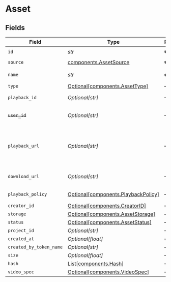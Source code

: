 # Asset


## Fields

| Field                                                                                                                                                                                                                                                                                    | Type                                                                                                                                                                                                                                                                                     | Required                                                                                                                                                                                                                                                                                 | Description                                                                                                                                                                                                                                                                              | Example                                                                                                                                                                                                                                                                                  |
| ---------------------------------------------------------------------------------------------------------------------------------------------------------------------------------------------------------------------------------------------------------------------------------------- | ---------------------------------------------------------------------------------------------------------------------------------------------------------------------------------------------------------------------------------------------------------------------------------------- | ---------------------------------------------------------------------------------------------------------------------------------------------------------------------------------------------------------------------------------------------------------------------------------------- | ---------------------------------------------------------------------------------------------------------------------------------------------------------------------------------------------------------------------------------------------------------------------------------------- | ---------------------------------------------------------------------------------------------------------------------------------------------------------------------------------------------------------------------------------------------------------------------------------------- |
| `id`                                                                                                                                                                                                                                                                                     | *str*                                                                                                                                                                                                                                                                                    | :heavy_check_mark:                                                                                                                                                                                                                                                                       | N/A                                                                                                                                                                                                                                                                                      | 09F8B46C-61A0-4254-9875-F71F4C605BC7                                                                                                                                                                                                                                                     |
| `source`                                                                                                                                                                                                                                                                                 | [components.AssetSource](../../models/components/assetsource.md)                                                                                                                                                                                                                         | :heavy_check_mark:                                                                                                                                                                                                                                                                       | N/A                                                                                                                                                                                                                                                                                      |                                                                                                                                                                                                                                                                                          |
| `name`                                                                                                                                                                                                                                                                                   | *str*                                                                                                                                                                                                                                                                                    | :heavy_check_mark:                                                                                                                                                                                                                                                                       | The name of the asset. This is not necessarily the filename - it can be a custom name or title.<br/>                                                                                                                                                                                     | filename.mp4                                                                                                                                                                                                                                                                             |
| `type`                                                                                                                                                                                                                                                                                   | [Optional[components.AssetType]](../../models/components/assettype.md)                                                                                                                                                                                                                   | :heavy_minus_sign:                                                                                                                                                                                                                                                                       | Type of the asset.                                                                                                                                                                                                                                                                       | video                                                                                                                                                                                                                                                                                    |
| `playback_id`                                                                                                                                                                                                                                                                            | *Optional[str]*                                                                                                                                                                                                                                                                          | :heavy_minus_sign:                                                                                                                                                                                                                                                                       | The playback ID to use with the Playback Info endpoint to retrieve playback URLs.                                                                                                                                                                                                        | eaw4nk06ts2d0mzb                                                                                                                                                                                                                                                                         |
| ~~`user_id`~~                                                                                                                                                                                                                                                                            | *Optional[str]*                                                                                                                                                                                                                                                                          | :heavy_minus_sign:                                                                                                                                                                                                                                                                       | : warning: ** DEPRECATED **: This will be removed in a future release, please migrate away from it as soon as possible.                                                                                                                                                                  | 66E2161C-7670-4D05-B71D-DA2D6979556F                                                                                                                                                                                                                                                     |
| `playback_url`                                                                                                                                                                                                                                                                           | *Optional[str]*                                                                                                                                                                                                                                                                          | :heavy_minus_sign:                                                                                                                                                                                                                                                                       | URL for HLS playback. **It is recommended to not use this URL**, and instead use playback IDs with the Playback Info endpoint to retrieve the playback URLs - this URL format is subject to change (e.g. https://livepeercdn.com/asset/ea03f37e-f861-4cdd-b495-0e60b6d753ad/index.m3u8). | https://livepeercdn.com/asset/ea03f37e-f861-4cdd-b495-0e60b6d753ad/index.m3u8                                                                                                                                                                                                            |
| `download_url`                                                                                                                                                                                                                                                                           | *Optional[str]*                                                                                                                                                                                                                                                                          | :heavy_minus_sign:                                                                                                                                                                                                                                                                       | The URL to directly download the asset, e.g. `https://livepeercdn.com/asset/eawrrk06ts2d0mzb/video`. It is not recommended to use this for playback.                                                                                                                                     | https://livepeercdn.com/asset/eaw4nk06ts2d0mzb/video                                                                                                                                                                                                                                     |
| `playback_policy`                                                                                                                                                                                                                                                                        | [Optional[components.PlaybackPolicy]](../../models/components/playbackpolicy.md)                                                                                                                                                                                                         | :heavy_minus_sign:                                                                                                                                                                                                                                                                       | Whether the playback policy for a asset or stream is public or signed                                                                                                                                                                                                                    |                                                                                                                                                                                                                                                                                          |
| `creator_id`                                                                                                                                                                                                                                                                             | [Optional[components.CreatorID]](../../models/components/creatorid.md)                                                                                                                                                                                                                   | :heavy_minus_sign:                                                                                                                                                                                                                                                                       | N/A                                                                                                                                                                                                                                                                                      |                                                                                                                                                                                                                                                                                          |
| `storage`                                                                                                                                                                                                                                                                                | [Optional[components.AssetStorage]](../../models/components/assetstorage.md)                                                                                                                                                                                                             | :heavy_minus_sign:                                                                                                                                                                                                                                                                       | N/A                                                                                                                                                                                                                                                                                      |                                                                                                                                                                                                                                                                                          |
| `status`                                                                                                                                                                                                                                                                                 | [Optional[components.AssetStatus]](../../models/components/assetstatus.md)                                                                                                                                                                                                               | :heavy_minus_sign:                                                                                                                                                                                                                                                                       | Status of the asset                                                                                                                                                                                                                                                                      |                                                                                                                                                                                                                                                                                          |
| `project_id`                                                                                                                                                                                                                                                                             | *Optional[str]*                                                                                                                                                                                                                                                                          | :heavy_minus_sign:                                                                                                                                                                                                                                                                       | The ID of the project                                                                                                                                                                                                                                                                    | aac12556-4d65-4d34-9fb6-d1f0985eb0a9                                                                                                                                                                                                                                                     |
| `created_at`                                                                                                                                                                                                                                                                             | *Optional[float]*                                                                                                                                                                                                                                                                        | :heavy_minus_sign:                                                                                                                                                                                                                                                                       | Timestamp (in milliseconds) at which asset was created                                                                                                                                                                                                                                   | 1587667174725                                                                                                                                                                                                                                                                            |
| `created_by_token_name`                                                                                                                                                                                                                                                                  | *Optional[str]*                                                                                                                                                                                                                                                                          | :heavy_minus_sign:                                                                                                                                                                                                                                                                       | Name of the token used to create this object                                                                                                                                                                                                                                             |                                                                                                                                                                                                                                                                                          |
| `size`                                                                                                                                                                                                                                                                                   | *Optional[float]*                                                                                                                                                                                                                                                                        | :heavy_minus_sign:                                                                                                                                                                                                                                                                       | Size of the asset in bytes                                                                                                                                                                                                                                                               | 84934509                                                                                                                                                                                                                                                                                 |
| `hash`                                                                                                                                                                                                                                                                                   | List[[components.Hash](../../models/components/hash.md)]                                                                                                                                                                                                                                 | :heavy_minus_sign:                                                                                                                                                                                                                                                                       | Hash of the asset                                                                                                                                                                                                                                                                        |                                                                                                                                                                                                                                                                                          |
| `video_spec`                                                                                                                                                                                                                                                                             | [Optional[components.VideoSpec]](../../models/components/videospec.md)                                                                                                                                                                                                                   | :heavy_minus_sign:                                                                                                                                                                                                                                                                       | Video metadata                                                                                                                                                                                                                                                                           |                                                                                                                                                                                                                                                                                          |